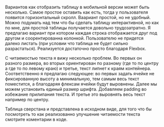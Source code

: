 Вариантов как отобразить таблицу в мобильной версии может быть несколько. Самое простое оставить как есть, тогда у пользователя появится горизонтальный скролл. Ваариант простой, но не удобный. Можно подумать над тем что бы сделать таблицу интерактивной, но как по мне, для простой таблицы получается довольно трудозатратно. Я предлагаю вариант при котором каждая строка отображается друг под другом и соорентированна колонкой. Пользователю не придется далеко листать (при условии что таблица не будет сильно разрастаться). Реализуется достаточно просто благодаря Flexbox.

С читаемостью текста я вижу несколько проблем. Во первых он разного размера, во вторых ориентирован по разному (где то по центру а где то по левому краю) и третье, текст липнет к краям контейнера. Соответственно я предлагаю следующее: во первых задать ячейке не фиксированную высоту а минимальную, тем самым весь текст поместится, а благодаряя флексам ячейки будут выровнены. Далее мы можем установить единый размер шрифта. Добавляем padding во избежание прилипания текста. И третье это выровнять весь текст например по центру.


Таблица сверстана и представлена в исходном виде, для того что бы посмотреть то  как реализованно улучшение читаемости текста смотрите коментарии в коде.
